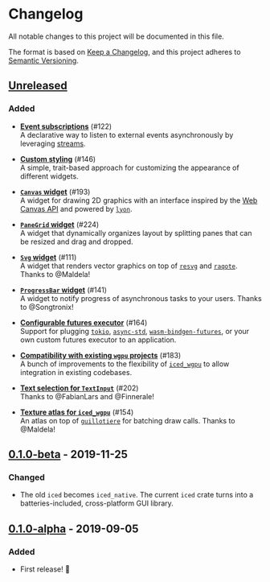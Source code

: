 # Changelog
All notable changes to this project will be documented in this file.

The format is based on [Keep a Changelog](https://keepachangelog.com/en/1.0.0/),
and this project adheres to [Semantic Versioning](https://semver.org/spec/v2.0.0.html).

## [Unreleased]
### Added
- __[Event subscriptions]__ (#122)  
  A declarative way to listen to external events asynchronously by leveraging [streams].

- __[Custom styling]__ (#146)  
  A simple, trait-based approach for customizing the appearance of different widgets.

- __[`Canvas` widget]__ (#193)  
  A widget for drawing 2D graphics with an interface inspired by the [Web Canvas API] and powered by [`lyon`].

- __[`PaneGrid` widget]__ (#224)  
  A widget that dynamically organizes layout by splitting panes that can be resized and drag and dropped.

- __[`Svg` widget]__ (#111)  
  A widget that renders vector graphics on top of [`resvg`] and [`raqote`]. Thanks to @Maldela!

- __[`ProgressBar` widget]__ (#141)  
  A widget to notify progress of asynchronous tasks to your users. Thanks to @Songtronix!

- __[Configurable futures executor]__ (#164)  
  Support for plugging [`tokio`], [`async-std`], [`wasm-bindgen-futures`], or your own custom futures executor to an application.

- __[Compatibility with existing `wgpu` projects]__ (#183)  
  A bunch of improvements to the flexibility of [`iced_wgpu`] to allow integration in existing codebases.

- __[Text selection for `TextInput`]__ (#202)  
  Thanks to @FabianLars and @Finnerale!

- __[Texture atlas for `iced_wgpu`]__ (#154)  
  An atlas on top of [`guillotiere`] for batching draw calls. Thanks to @Maldela!

[Event subscriptions]: https://github.com/hecrj/iced/pull/122
[Custom styling]: https://github.com/hecrj/iced/pull/146
[`Canvas` widget]: https://github.com/hecrj/iced/pull/193
[`PaneGrid` widget]: https://github.com/hecrj/iced/pull/224
[`Svg` widget]: https://github.com/hecrj/iced/pull/111
[`ProgressBar` widget]: https://github.com/hecrj/iced/pull/141
[Configurable futures executor]: https://github.com/hecrj/iced/pull/164
[Compatibility with existing `wgpu` projects]: https://github.com/hecrj/iced/pull/183
[Clipboard access]: https://github.com/hecrj/iced/pull/132
[Texture atlas for `iced_wgpu`]: https://github.com/hecrj/iced/pull/154
[Text selection for `TextInput`]: https://github.com/hecrj/iced/pull/202
[`lyon`]: https://github.com/nical/lyon
[`guillotiere`]: https://github.com/nical/guillotiere
[Web Canvas API]: https://developer.mozilla.org/en-US/docs/Web/API/Canvas_API
[streams]: https://docs.rs/futures/0.3.4/futures/stream/index.html
[`tokio`]: https://github.com/tokio-rs/tokio
[`async-std`]: https://github.com/async-rs/async-std
[`wasm-bindgen-futures`]: https://github.com/rustwasm/wasm-bindgen/tree/master/crates/futures
[`resvg`]: https://github.com/RazrFalcon/resvg
[`raqote`]: https://github.com/jrmuizel/raqote
[`iced_wgpu`]: https://github.com/hecrj/iced/tree/0.1/wgpu


## [0.1.0-beta] - 2019-11-25
### Changed
- The old `iced` becomes `iced_native`. The current `iced` crate turns into a batteries-included, cross-platform GUI library.


## [0.1.0-alpha] - 2019-09-05
### Added
- First release! :tada:

[Unreleased]: https://github.com/hecrj/iced/compare/0.1.0...HEAD
[0.1.0-beta]: https://github.com/hecrj/iced/compare/0.1.0-alpha...0.1.0-beta
[0.1.0-alpha]: https://github.com/hecrj/iced/releases/tag/0.1.0-alpha
